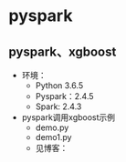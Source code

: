 # pyspark
## pyspark、xgboost
+ 环境：
    + Python 3.6.5
    + Pyspark：2.4.5
    + Spark: 2.4.3
+ pyspark调用xgboost示例
    + demo.py
    + demo1.py
    + 见博客：